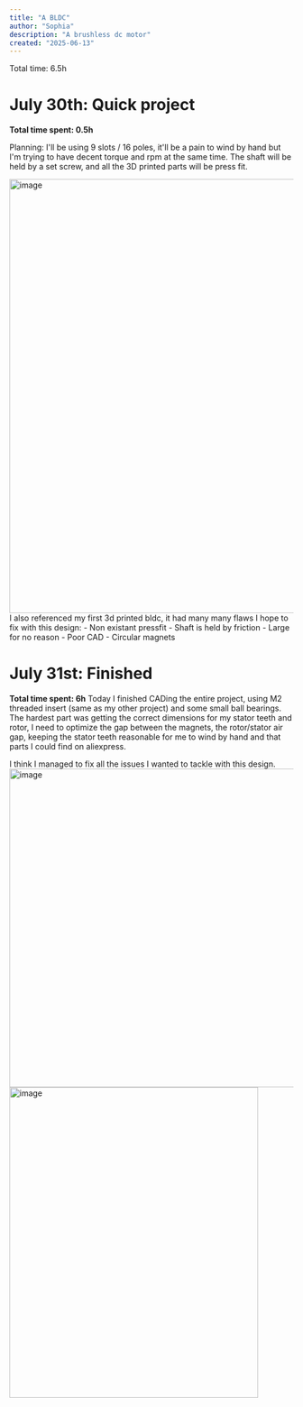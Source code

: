 ```yaml
---
title: "A BLDC"
author: "Sophia"
description: "A brushless dc motor"
created: "2025-06-13"
---
```


Total time: 6.5h


# July 30th: Quick project

**Total time spent: 0.5h**

Planning: 
I'll be using 9 slots / 16 poles, it'll be a pain to wind by hand but I'm trying to have decent torque and rpm at the same time.
The shaft will be held by a set screw, and all the 3D printed parts will be press fit.

<img width="685" height="770" alt="image" src="https://github.com/user-attachments/assets/fb66c80f-7ec0-464f-81ff-29d22a7549cb" />
I also referenced my first 3d printed bldc, it had many many flaws I hope to fix with this design:
- Non existant pressfit
- Shaft is held by friction
- Large for no reason
- Poor CAD
- Circular magnets

# July 31st: Finished
**Total time spent: 6h**
Today I finished CADing the entire project, using M2 threaded insert (same as my other project) and some small ball bearings. 
The hardest part was getting the correct dimensions for my stator teeth and rotor, I need to optimize the gap between the magnets, the rotor/stator air gap, keeping the stator teeth reasonable for me to wind by hand and that parts I could find on aliexpress. 

I think I managed to fix all the issues I wanted to tackle with this design.
<img width="577" height="565" alt="image" src="https://github.com/user-attachments/assets/721fc1ea-6a31-4cff-b9fc-cf09fae441e9" />
<img width="441" height="551" alt="image" src="https://github.com/user-attachments/assets/61d95a72-4fa4-443d-bd83-5a041104fdab" />

